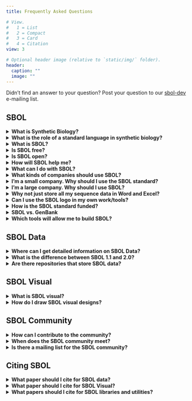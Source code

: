 ```yaml
---
title: Frequently Asked Questions

# View.
#   1 = List
#   2 = Compact
#   3 = Card
#   4 = Citation
view: 3

# Optional header image (relative to `static/img/` folder).
header:
  caption: ""
  image: ""
---
```


Didn’t find an answer to your question? Post your question to our [sbol-dev](mailto:sbol-dev@googlegroups.com) e-mailing list.


## SBOL

<details>
  <summary><b>What is Synthetic Biology?</b></summary>
  Synthetic biology is a new frontier in biological research where scientists and engineers design and create living systems to carry out useful tasks. In the last half century, the fundamental biochemical pieces and processes that comprise the phenomena of life have been isolated and studied by scientists in the laboratory. This <b>reductionist</b> approach to molecular biology has yielded enormous insight into the basic molecular units that govern life, such as genes encoded on DNA. Today, a new approach, <b>synthetic biology</b>, is possible in which basic units of biochemistry are re-assembled into new living systems, using platform technologies such as DNA synthesis, genome engineering, simulation tools, and computer-aided-design. In the future, important technologies like solar energy, biofuels, and medicines may be synthesized out of “wetware.”
</details>
<details>
  <summary><b>What is the role of a standard language in synthetic biology?</b></summary>
  Standards decrease friction in markets by reducing the cost of translating data and designs. So commercial entities can concentrate on transacting the goods and services in which they create the most value.
</details>


<details>
  <summary><b>What is SBOL?</b></summary>
  The design process is fundamental to synthetic biology. The SBOL standard empowers and enables a design-oriented, forward-engineering approach for synthetic biology in the following ways:

- Facilitates storage of genetic designs in repositories
- Helps synthetic biologists and genetic engineers electronically exchange designs with each other and with biofabrication centers
- Supports development of Genetic Design Automation (GDA) software tools for synthetic biologists
- Represents hierarchically assembled genetic compositions
- Represents abstract genetic compositions without an explicit nucleotide sequence
- Allows expression of genetic designs in publications and thus aids scientific reproducibility
- Captures elements of a design that move beyond DNA Sequences to include RNA, proteins, small molecules and molecular interactions
- SBOL is extensible to allow other kinds of data to be attached to the core data model. This includes, for example, experimental data, host information and mathematical models
- Introductory slides on SBOL can be found {{% staticref "docs/WhatIsSBOL.pdf" "newtab" %}}here{{% /staticref %}}.
</details>

<details>
  <summary><b>Is SBOL free?</b></summary>
  Yes. SBOL is not patented, has no royalties, and does not cost anything to use.
</details>

<details>
  <summary><b>Is SBOL open?</b></summary>
  SBOL is open source and licensed under the {{% staticref "http://creativecommons.org/licenses/by/4.0/" "newtab" %}}Creative Commons Attribution 4.0 International License{{% /staticref %}}.
</details>

<details>
  <summary><b>How will SBOL help me?</b></summary>
  Using the {{% staticref "/data/" "newtab" %}}SBOL data model{{% /staticref %}} will let you download sequence designs from published experiments. You can retrieve SBOL designs from repositories like {{% staticref "http://synbiohub.org/" "newtab" %}}SynBioHub{{% /staticref %}}, and {{% staticref "https://acs-registry.jbei.org/" "newtab" %}}JBEI-ICE{{% /staticref %}}. Take a look at our applications page to see the {{% staticref "/applications/" "newtab" %}}software tools{{% /staticref %}} that currently support SBOL. If you want to support SBOL data in your tool, take a look at the available programming languages that are available to use in your tool.

You can also express your design using {{% staticref "/visual/" "newtab" %}}SBOL Visual{{% /staticref %}}. If you want to use SBOL visual in your tool, you can download the available SBOL graphical notations {{% staticref "/visual/" "newtab" %}}here{{% /staticref %}}.
  
</details>

<details>
  <summary><b>What can I do with SBOL?</b></summary>
  You can describe the components of a design and the interactions between components like circuit diagrams in the file using {{% staticref "/data/" "newtab" %}}SBOL data{{% /staticref %}}. And you can draw them to prepare publications using {{% staticref "/visual/" "newtab" %}}SBOL Visual{{% /staticref %}}. You can submit genetic designs to include all sequence
information for your paper in one file. You can also attach mathematical models to genetic designs SBOL will let you move your designs and work history between different tools.
</details>

<details>
  <summary><b>What kinds of companies should use SBOL?</b></summary>
  SynBio software companies, DNA synthesis companies, DNA design companies, really any company that makes or uses genetic materials.
</details>

<details>
  <summary><b>I’m a small company. Why should I use the SBOL standard?</b></summary>
  Use of the SBOL standard promotes ease of data access across applications and devices. Which means faster development time with fewer resources required, so you can get to market quickly.
</details>

<details>
  <summary><b>I’m a large company. Why should I use SBOL?</b></summary>
  There are no royalties to pay, and you won’t be sued for using it. Contributes to efficient patent searching. Patented devices can be represented in SBOL, so you can more easily search for comparison to your proposed designs. Use of open standards is also a key element of corporate social responsibility.
</details>

<details>
  <summary><b>Why not just store all my sequence data in Word and Excel?</b></summary>
  Designs in these tools become ambiguous to other people and are not easily read by, and swapped between software applications.
</details>

<details>
  <summary><b>Can I use the SBOL logo in my own work/tools?</b></summary>
  Yes, the SBOL Logo is free to use under the Creative Commons license.

  You can get the SBOL logo {{% staticref "img/Logos/SBOLlogo.png" "newtab" %}}PNG image file{{% /staticref %}} or {{% staticref "img/Logos/SBOLlogo.svg" "newtab" %}}SVG image file{{% /staticref %}}.

  You can get the SBOL Visual logo {{% staticref "img/Logos/SBOLVisualLogo.png" "newtab" %}}PNG image file{{% /staticref %}} or {{% staticref "img/Logos/SBOLVisualLogo.svg" "newtab" %}}SVG image file{{% /staticref %}}.

  You can get the SBOL Industrial Consortium logo {{% staticref "img/Logos/SBOLIndustrialLogo.png" "newtab" %}}PNG image file{{% /staticref %}} or {{% staticref "img/Logos/SBOLIndustrialLogo.svg" "newtab" %}}SVG image file{{% /staticref %}}.

  All of these logos, and more, can be downloaded from the [SBOL Community Media](https://github.com/SynBioDex/Community-Media).

  We’d be very flattered if you wanted to use it, but if you like us that much, please consider donating or sponsoring development of SBOL. We’d love to have you. Note, however, that use of the SBOL logo does not convey any kind of endorsement or certification by sbolstandard.org.
</details>

<details>
  <summary><b>How is the SBOL standard funded?</b></summary>
  SBOL was funded by grants through the National Science Foundation through Collaborative awards #1355909 and #1356401 and EPSRC grant
#EP/J02175X/1. Other sponsorship, support, or endorsements have been provided by the federal agencies, federal research centers,
commercial enterprises, and academic institutions. Please contact the {{% staticref "mailto:sbol-editors@googlegroups.com" "newtab" %}}SBOL Editors{{% /staticref %}} for donation consideration.
</details>

<details>
  <summary><b>SBOL vs. GenBank</b></summary>
  With the emergence of large-scale DNA sequencing technology in the last few decades, there has also emerged a need to manage and share vast amounts of sequence data. For researchers in the biological sciences, the public GenBank database, data standard, and file format has become a familiar friend. However, there are several reasons why the GenBank standard is insufficient for satisfying the needs of synthetic biologists. While the GenBank standard is used to primarily describe sequences that correspond to an existing DNA sample, the SBOL standard promotes forward-engineering of novel sequences. In other words, SBOL makes it easy to assemble novel sequences from DNA components using computer-aided design and genetic design automation. Moreover, SBOL is able to capture elements of intended design about proteins and small molecules for example, as well as the interactions between them.

  Genbank is a great file format for sequences and unstructured annotations. What can you do with SBOL that you can’t with Genbank? Genbank isn’t meant for designs. It will not represent interactions between components, let you specify undefined components, is not modular and won’t describe designs using proteins and small molecules.
</details>

<details>
  <summary><b>Which tools will allow me to build SBOL?</b></summary>
  We have summarize a list of SBOL data and SBOL visual tools that were reported to us {{% staticref "/applications/" "newtab" %}}here{{% /staticref %}}.
</details>

## SBOL Data

<details>
  <summary><b>Where can I get detailed information on SBOL Data?</b></summary>
  SBOL is described in detail in the current {{% staticref "/data/" "newtab" %}}SBOL specification{{% /staticref %}}.
</details>

<details>
  <summary><b>What is the difference between SBOL 1.1 and 2.0?</b></summary>
  SBOL 1.1 provides users with the ability to specify the structure of their designs. SBOL 2.0 improves upon the expressibility by adding the ability to specify function. More details of the differences can be found by reading the specifications for SBOL 1.1 and SBOL 2.0.
</details>

<details>
  <summary><b>Are there repositories that store SBOL data?</b></summary>
  Yes, there are several repositories. For instance, the {{% staticref "https://synbiohub.org/" "newtab" %}}SynBioHub{{% /staticref %}} and {{% staticref "https://public-registry.jbei.org/" "newtab" %}}JBEI ICE{{% /staticref %}}. You can have a look at the current repositories that have been reported to us {{% staticref "/applications/" "newtab" %}}here{{% /staticref %}}.
</details>

## SBOL Visual

<details>
  <summary><b>What is SBOL visual?</b></summary>
  SBOL visual is a uniform way to draw diagrams of synthetic biology designs. Currently, these designs are depicted at the genetic level.
</details>

<details>
  <summary><b>How do I draw SBOL visual designs?</b></summary>
  There are a couple of SBOL visual software tools that you can use to draw SBOL visual glyphs such as {{% staticref "http://visbol.org/" "newtab" %}}VisBOL{{% /staticref %}}, {{% staticref "https://github.com/SynBioDex/SBOLDesigner/releases" "newtab" %}}SBOLDesigner{{% /staticref %}}, and {{% staticref "http://pigeon.synbiotools.org/" "newtab" %}}PigeonCAD{{% /staticref %}}. You can view a full list of SBOL visual tools that we have recorded {{% staticref "/applications/" "newtab" %}}here{{% /staticref %}}.
</details>

## SBOL Community

<details>
  <summary><b>How can I contribute to the community?</b></summary>
  More information can be found {{% staticref "/contact/" "newtab" %}}here{{% /staticref %}}.
</details>

<details>
  <summary><b>When does the SBOL community meet?</b></summary>
  The SBOL community meets approximately every 6 months. A list of previous and upcoming meetings can be found {{% staticref "/community-meetings/" "newtab" %}}here{{% /staticref %}}.
</details>

<details>
  <summary><b>Is there a mailing list for the SBOL community?</b></summary>
Yes! There are multiple mailing lists depending on how you'd like to interact with the community and your interests in SBOL. You can find details {{% staticref "/contact/" "newtab" %}}here{{% /staticref %}}.


</details>

## Citing SBOL

<details>
  <summary><b>What paper should I cite for SBOL data?</b></summary>

  <ul>
  <li><b>SBOL 1:</b>
  {{< cite page="/publication/galdzicki-synthetic-2014" view="1" >}}</li>
  <li><b>SBOL 2:</b>
  {{< cite page="/publication/roehner-sharing-2016" view="1" >}}</li>
  <li><b>SBOL 3:</b>
  {{< cite page="/publication/synthetic-biology-open-mclaughlin-2020-a" view="1" >}}</li>
  </ul>
  
</details>

<details>
  <summary><b>What paper should I cite for SBOL Visual?</b></summary>

  <ul>
  <li><b>SBOL Visual 1:</b> 
  {{< cite page="/publication/quinn-sbol-2015" view="1" >}}</li>
  <li><b>SBOL Visual 2:</b>
  {{< cite page="/publication/beal-communicating-2019" view="1" >}}</li>
  </ul>
  
</details>

<details>
  <summary><b>What papers should I cite for SBOL libraries and utilities?</b></summary>
  <ul>
  <li><b>libSBOLj:</b>
  {{< cite page="/publication/lib-sbo-lj-java-library-zhang-2015" view="1" >}}</li>
  <li><b>sboljs:</b>
  {{< cite page="/publication/mclaughlin-sboljs-2019" view="1" >}}</li>
  <li><b>pySBOL:</b>
  {{< cite page="/publication/bartley-pysbol-2019" view="1" >}}</li>
  <li><b>SBOL Validator: </b>
  {{< cite page="/publication/zundel-validator-2017" view="1" >}}</li>  
  </ul>
  
</details>